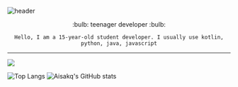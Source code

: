 ![header](https://capsule-render.vercel.app/api?type=waving&color=auto&height=300&section=header&text=Welcome%20!&fontSize=100)

<div align="center">
  :bulb:  teenager developer  :bulb:

  `Hello, I am a 15-year-old student developer.
  I usually use kotlin, python, java, javascript`
</div>

---

<a href="https://discord.gg/x9hwwmGQze" target="_blank"><img src="https://img.shields.io/badge/Discord Server-5865F2?style=flat&logo=Discord&logoColor=white"/></a>

![Top Langs](https://github-readme-stats.vercel.app/api/top-langs/?username=Aisakq&layout=compact)
![Aisakq's GitHub stats](https://github-readme-stats.vercel.app/api?username=Aisakq&theme=default&show_icons=true)
